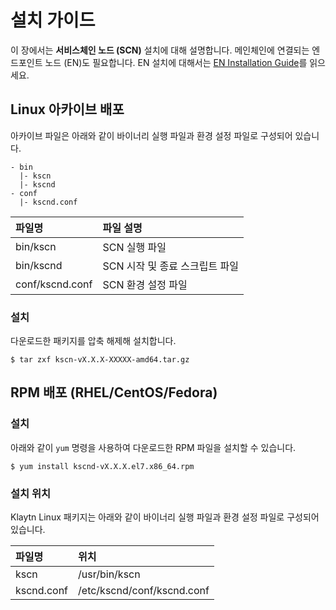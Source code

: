 # 설치 가이드 <a id="installation-guide"></a>

이 장에서는 **서비스체인 노드 \(SCN\)** 설치에 대해 설명합니다. 메인체인에 연결되는 엔드포인트 노드 \(EN\)도 필요합니다. EN 설치에 대해서는 [EN Installation Guide](../../../endpoint-node/installation-guide/)를 읽으세요.

## Linux 아카이브 배포 <a id="linux-archive-distribution"></a>

아카이브 파일은 아래와 같이 바이너리 실행 파일과 환경 설정 파일로 구성되어 있습니다.

```text
- bin
  |- kscn
  |- kscnd
- conf
  |- kscnd.conf
```

| 파일명             | 파일 설명               |
|:--------------- |:------------------- |
| bin/kscn        | SCN 실행 파일           |
| bin/kscnd       | SCN 시작 및 종료 스크립트 파일 |
| conf/kscnd.conf | SCN 환경 설정 파일        |

### 설치 <a id="installation"></a>

다운로드한 패키지를 압축 해제해 설치합니다.

```text
$ tar zxf kscn-vX.X.X-XXXXX-amd64.tar.gz
```

## RPM 배포 \(RHEL/CentOS/Fedora\)<a id="rpm-rhel-centos-fedora"></a>

### 설치 <a id="installation"></a>

아래와 같이 `yum` 명령을 사용하여 다운로드한 RPM 파일을 설치할 수 있습니다.

```text
$ yum install kscnd-vX.X.X.el7.x86_64.rpm
```

### 설치 위치 <a id="scn-configuration"></a>

Klaytn Linux 패키지는 아래와 같이 바이너리 실행 파일과 환경 설정 파일로 구성되어 있습니다.

| 파일명        | 위치                         |
|:---------- |:-------------------------- |
| kscn       | /usr/bin/kscn              |
| kscnd.conf | /etc/kscnd/conf/kscnd.conf |


